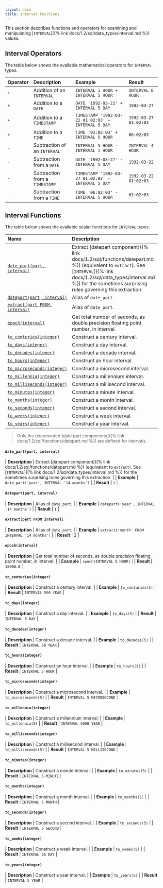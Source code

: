 ```yaml
---
layout: docu
title: Interval Functions
---
```


<!-- markdownlint-disable MD001 -->

This section describes functions and operators for examining and manipulating [`INTERVAL`]({% link docs/1.2/sql/data_types/interval.md %}) values.

## Interval Operators

The table below shows the available mathematical operators for `INTERVAL` types.

| Operator | Description | Example | Result |
|:-|:--|:----|:--|
| `+` | Addition of an `INTERVAL` | `INTERVAL 1 HOUR + INTERVAL 5 HOUR` | `INTERVAL 6 HOUR` |
| `+` | Addition to a `DATE` | `DATE '1992-03-22' + INTERVAL 5 DAY` | `1992-03-27` |
| `+` | Addition to a `TIMESTAMP` | `TIMESTAMP '1992-03-22 01:02:03' + INTERVAL 5 DAY` | `1992-03-27 01:02:03` |
| `+` | Addition to a `TIME` | `TIME '01:02:03' + INTERVAL 5 HOUR` | `06:02:03` |
| `-` | Subtraction of an `INTERVAL` | `INTERVAL 5 HOUR - INTERVAL 1 HOUR` | `INTERVAL 4 HOUR` |
| `-` | Subtraction from a `DATE` | `DATE '1992-03-27' - INTERVAL 5 DAY` | `1992-03-22` |
| `-` | Subtraction from a `TIMESTAMP` | `TIMESTAMP '1992-03-27 01:02:03' - INTERVAL 5 DAY` | `1992-03-22 01:02:03` |
| `-` | Subtraction from a `TIME` | `TIME '06:02:03' - INTERVAL 5 HOUR` | `01:02:03` |

## Interval Functions

The table below shows the available scalar functions for `INTERVAL` types.

| Name | Description |
|:--|:-------|
| [`date_part(part, interval)`](#date_partpart-interval) | Extract [datepart component]({% link docs/1.2/sql/functions/datepart.md %}) (equivalent to `extract`). See [`INTERVAL`]({% link docs/1.2/sql/data_types/interval.md %}) for the sometimes surprising rules governing this extraction. |
| [`datepart(part, interval)`](#datepartpart-interval) | Alias of `date_part`. |
| [`extract(part FROM interval)`](#extractpart-from-interval) | Alias of `date_part`. |
| [`epoch(interval)`](#epochinterval) | Get total number of seconds, as double precision floating point number, in interval. |
| [`to_centuries(integer)`](#to_centuriesinteger) | Construct a century interval. |
| [`to_days(integer)`](#to_daysinteger) | Construct a day interval. |
| [`to_decades(integer)`](#to_decadesinteger) | Construct a decade interval. |
| [`to_hours(integer)`](#to_hoursinteger) | Construct an hour interval. |
| [`to_microseconds(integer)`](#to_microsecondsinteger) | Construct a microsecond interval. |
| [`to_millennia(integer)`](#to_millenniainteger) | Construct a millennium interval. |
| [`to_milliseconds(integer)`](#to_millisecondsinteger) | Construct a millisecond interval. |
| [`to_minutes(integer)`](#to_minutesinteger) | Construct a minute interval. |
| [`to_months(integer)`](#to_monthsinteger) | Construct a month interval. |
| [`to_seconds(integer)`](#to_secondsinteger) | Construct a second interval. |
| [`to_weeks(integer)`](#to_weeksinteger) | Construct a week interval. |
| [`to_years(integer)`](#to_yearsinteger) | Construct a year interval. |

> Only the documented [date part components]({% link docs/1.2/sql/functions/datepart.md %}) are defined for intervals.

#### `date_part(part, interval)`

<div class="nostroke_table"></div>

| **Description** | Extract [datepart component]({% link docs/1.2/sql/functions/datepart.md %}) (equivalent to `extract`). See [`INTERVAL`]({% link docs/1.2/sql/data_types/interval.md %}) for the sometimes surprising rules governing this extraction. |
| **Example** | `date_part('year', INTERVAL '14 months')` |
| **Result** | `1` |

#### `datepart(part, interval)`

<div class="nostroke_table"></div>

| **Description** | Alias of `date_part`. |
| **Example** | `datepart('year', INTERVAL '14 months')` |
| **Result** | `1` |

#### `extract(part FROM interval)`

<div class="nostroke_table"></div>

| **Description** | Alias of `date_part`. |
| **Example** | `extract('month' FROM INTERVAL '14 months')` |
| **Result** | 2 |

#### `epoch(interval)`

<div class="nostroke_table"></div>

| **Description** | Get total number of seconds, as double precision floating point number, in interval. |
| **Example** | `epoch(INTERVAL 5 HOUR)` |
| **Result** | `18000.0` |

#### `to_centuries(integer)`

<div class="nostroke_table"></div>

| **Description** | Construct a century interval. |
| **Example** | `to_centuries(5)` |
| **Result** | `INTERVAL 500 YEAR` |

#### `to_days(integer)`

<div class="nostroke_table"></div>

| **Description** | Construct a day interval. |
| **Example** | `to_days(5)` |
| **Result** | `INTERVAL 5 DAY` |

#### `to_decades(integer)`

<div class="nostroke_table"></div>

| **Description** | Construct a decade interval. |
| **Example** | `to_decades(5)` |
| **Result** | `INTERVAL 50 YEAR` |

#### `to_hours(integer)`

<div class="nostroke_table"></div>

| **Description** | Construct an hour interval. |
| **Example** | `to_hours(5)` |
| **Result** | `INTERVAL 5 HOUR` |

#### `to_microseconds(integer)`

<div class="nostroke_table"></div>

| **Description** | Construct a microsecond interval. |
| **Example** | `to_microseconds(5)` |
| **Result** | `INTERVAL 5 MICROSECOND` |

#### `to_millennia(integer)`

<div class="nostroke_table"></div>

| **Description** | Construct a millennium interval. |
| **Example** | `to_millennia(5)` |
| **Result** | `INTERVAL 5000 YEAR` |

#### `to_milliseconds(integer)`

<div class="nostroke_table"></div>

| **Description** | Construct a millisecond interval. |
| **Example** | `to_milliseconds(5)` |
| **Result** | `INTERVAL 5 MILLISECOND` |

#### `to_minutes(integer)`

<div class="nostroke_table"></div>

| **Description** | Construct a minute interval. |
| **Example** | `to_minutes(5)` |
| **Result** | `INTERVAL 5 MINUTE` |

#### `to_months(integer)`

<div class="nostroke_table"></div>

| **Description** | Construct a month interval. |
| **Example** | `to_months(5)` |
| **Result** | `INTERVAL 5 MONTH` |

#### `to_seconds(integer)`

<div class="nostroke_table"></div>

| **Description** | Construct a second interval. |
| **Example** | `to_seconds(5)` |
| **Result** | `INTERVAL 5 SECOND` |

#### `to_weeks(integer)`

<div class="nostroke_table"></div>

| **Description** | Construct a week interval. |
| **Example** | `to_weeks(5)` |
| **Result** | `INTERVAL 35 DAY` |

#### `to_years(integer)`

<div class="nostroke_table"></div>

| **Description** | Construct a year interval. |
| **Example** | `to_years(5)` |
| **Result** | `INTERVAL 5 YEAR` |